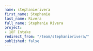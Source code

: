 ```yaml
---
name: stephanierivera
first_name: Stephanie
last_name: Rivera
full_name: Stephanie Rivera
project:
- 18F Intake
redirect_from: "/team/stephanierivera/"
published: false
---
```


